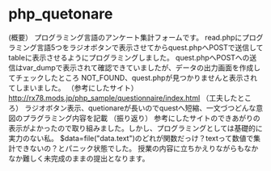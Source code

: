 # php_quetonare
(概要）
プログラミング言語のアンケート集計フォームです。
read.phpにプログラミング言語5つをラジオボタンで表示させてからquest.phpへPOSTで送信してtableに表示させるようにプログラミングしました。
quest.phpへPOSTへの送信はvar_dumpで表示されて確認できていましたが、データの出力画面を作成してチェックしたところ
NOT_FOUND、quest.phpが見つかりませんと表示されてしまいました。
（参考にしたサイト）
http://rx78.mods.jp/php_sample/questionnaire/index.html
（工夫したところ）
ラジオボタン表示、quetionareが長いのでquestへ短縮、一文づつどんな意図のプラグラミング内容を記載
（振り返り）
参考にしたサイトのできあがりの表示がよかったので取り組みました。しかし、プログラミングとしては基礎的に実力のない私。
$data=file("data.text")のどれが関数だっけ？textって数値で集計できないの？とパニック状態でした。
授業の内容に立ちかえりながらもなかなか難しく未完成のままの提出となります。
